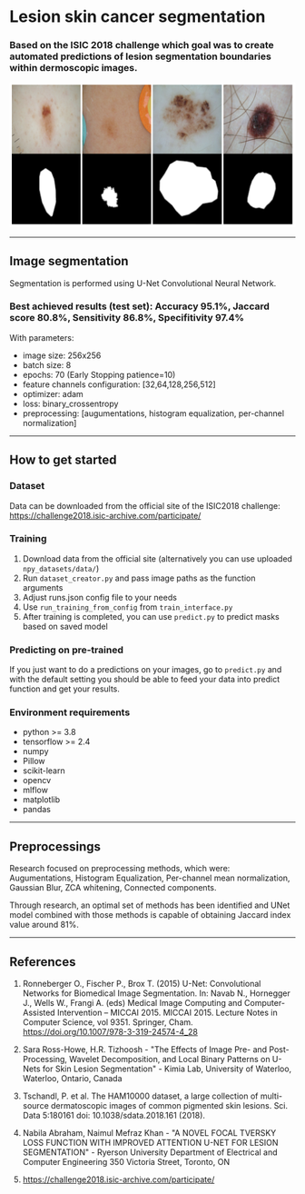# Lesion skin cancer segmentation
### Based on the ISIC 2018 challenge which goal was to create automated predictions of lesion segmentation boundaries within dermoscopic images.
![img](src/overview_readme.png)
***

## Image segmentation  
Segmentation is performed using U-Net Convolutional Neural Network. 

### Best achieved results (test set): Accuracy 95.1%, Jaccard score 80.8%, Sensitivity 86.8%, Specifitivity 97.4%
With parameters:
- image size: 256x256
- batch size: 8
- epochs: 70 (Early Stopping patience=10)
- feature channels configuration: [32,64,128,256,512]
- optimizer: adam
- loss: binary_crossentropy
- preprocessing: [augumentations, histogram equalization, per-channel normalization]

***

## How to get started

### Dataset
Data can be downloaded from the official site of the ISIC2018 challenge:  https://challenge2018.isic-archive.com/participate/

### Training
1. Download data from the official site (alternatively you can use uploaded `npy_datasets/data/`)
1. Run `dataset_creator.py` and pass image paths as the function arguments
1. Adjust runs.json config file to your needs
1. Use `run_training_from_config` from `train_interface.py`
1. After training is completed, you can use `predict.py` to predict masks based on saved model 

### Predicting on pre-trained 
If you just want to do a predictions on your images, go to `predict.py` and with the default setting you should be able to feed your data into predict function and get your results.  


###  Environment requirements
- python >= 3.8
- tensorflow >= 2.4
- numpy
- Pillow
- scikit-learn
- opencv
- mlflow
- matplotlib
- pandas



***

## Preprocessings

Research focused on preprocessing methods, which were: Augumentations, Histogram Equalization, Per-channel mean normalization, Gaussian Blur, ZCA whitening, Connected components.

Through research, an optimal set of methods has been identified and UNet model combined with those methods is capable of obtaining Jaccard index value around 81%.



***
## References  
1. Ronneberger O., Fischer P., Brox T. (2015) U-Net: Convolutional Networks for Biomedical Image Segmentation. In: Navab N., Hornegger J., Wells W., Frangi A. (eds) Medical Image Computing and Computer-Assisted Intervention – MICCAI 2015. MICCAI 2015. Lecture Notes in Computer Science, vol 9351. Springer, Cham. https://doi.org/10.1007/978-3-319-24574-4_28
  
1. Sara Ross-Howe, H.R. Tizhoosh - "The Effects of Image Pre- and Post-Processing, Wavelet Decomposition, and Local Binary Patterns on U-Nets for Skin Lesion Segmentation" - Kimia Lab, University of Waterloo, Waterloo, Ontario, Canada  

1. Tschandl, P. et al. The HAM10000 dataset, a large collection of multi-source
dermatoscopic images of common pigmented skin lesions. Sci. Data 5:180161 doi: 10.1038/sdata.2018.161 (2018).  

1. Nabila Abraham, Naimul Mefraz Khan - "A NOVEL FOCAL TVERSKY LOSS FUNCTION WITH IMPROVED ATTENTION U-NET FOR LESION SEGMENTATION" - Ryerson University Department of Electrical and Computer Engineering 350 Victoria Street, Toronto, ON  

1. https://challenge2018.isic-archive.com/participate/

